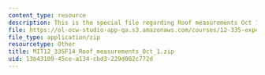 ```yaml
---
content_type: resource
description: This is the special file regarding Roof measurements Oct 1.
file: https://ol-ocw-studio-app-qa.s3.amazonaws.com/courses/12-335-experimental-atmospheric-chemistry-fall-2014/13b4310945cea134cbd3229d002c772d_MIT12_335F14_Roof_measurements_Oct_1.zip
file_type: application/zip
resourcetype: Other
title: MIT12_335F14_Roof_measurements_Oct_1.zip
uid: 13b43109-45ce-a134-cbd3-229d002c772d
---
```

